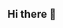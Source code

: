## Hi there 👋

<!--
**Isr12624/Isr12624** is a ✨ _special_ ✨ repository because its `README.md` (this file) appears on your GitHub profile.

Here are some ideas to get you started:

- 🔭 I’m currently working on ...Nothing
- 🌱 I’m currently learning ...Python
- 👯 I’m looking to collaborate on ...Anything
- 🤔 I’m looking for help with ...Others...
- 💬 Ask me about ...Crypto 😒
- 📫 How to reach me: ...https://t.me/sb1ue
- 😄 Pronouns: ...He/Him
- ⚡ Fun fact: ...I am not funny 😶
-->
